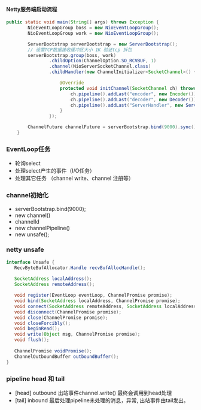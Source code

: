#### Netty服务端启动流程
```` java
public static void main(String[] args) throws Exception {
        NioEventLoopGroup boss = new NioEventLoopGroup();
        NioEventLoopGroup work = new NioEventLoopGroup();

        ServerBootstrap serverBootstrap = new ServerBootstrap();
        // 设置TCP数据接收缓冲区大小 1K 验证tcp 拆包
        serverBootstrap.group(boss, work)
                .childOption(ChannelOption.SO_RCVBUF, 1)
                .channel(NioServerSocketChannel.class)
                .childHandler(new ChannelInitializer<SocketChannel>() {

                    @Override
                    protected void initChannel(SocketChannel ch) throws Exception {
                        ch.pipeline().addLast("encoder", new Encoder());
                        ch.pipeline().addLast("decoder", new Decoder());
                        ch.pipeline().addLast("ServerHandler", new ServerHandler());
                    }
                });

        ChannelFuture channelFuture = serverBootstrap.bind(9000).sync();
    }
````

### EventLoop任务
- 轮询select
- 处理select产生的事件（I/O任务）
- 处理其它任务 （channel write、channel 注册等）


### channel初始化

- serverBootstrap.bind(9000);
- new channel()
- channelId
- new channelPipeline()
- new unsafe();

### netty unsafe
```` java
interface Unsafe {
   RecvByteBufAllocator.Handle recvBufAllocHandle();
   
   SocketAddress localAddress();
   SocketAddress remoteAddress();

   void register(EventLoop eventLoop, ChannelPromise promise);
   void bind(SocketAddress localAddress, ChannelPromise promise);
   void connect(SocketAddress remoteAddress, SocketAddress localAddress, ChannelPromise promise);
   void disconnect(ChannelPromise promise);
   void close(ChannelPromise promise);
   void closeForcibly();
   void beginRead();
   void write(Object msg, ChannelPromise promise);
   void flush();
   
   ChannelPromise voidPromise();
   ChannelOutboundBuffer outboundBuffer();
}
````

### pipeline head 和 tail
+ [head] outbound 出站事件channel.write() 最终会调用到head处理
+ [tail] inbound 最后处理pipeline未处理的消息，异常, 出站事件由tail发出。